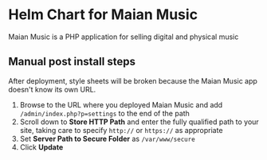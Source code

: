 # Helm Chart for Maian Music

Maian Music is a PHP application for selling digital and physical music

## Manual post install steps

After deployment, style sheets will be broken because the Maian Music app doesn't know its own URL.

1. Browse to the URL where you deployed Maian Music and add `/admin/index.php?p=settings` to the end of the path
1. Scroll down to **Store HTTP Path** and enter the fully qualified path to your site, taking care to specify `http://` or `https://` as appropriate
1. Set **Server Path to Secure Folder** as `/var/www/secure`
1. Click **Update**
